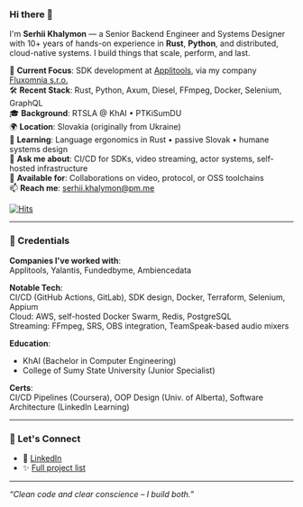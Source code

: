 ### Hi there 👋

I'm **Serhii Khalymon** — a Senior Backend Engineer and Systems Designer with 10+ years of hands-on experience in **Rust**, **Python**, and distributed, cloud-native systems. I build things that scale, perform, and last.

🔭 **Current Focus**: SDK development at [Applitools](https://applitools.com), via my company [Fluxomnia s.r.o.](https://www.linkedin.com/company/fluxomnia-systems)  
🛠 **Recent Stack**: Rust, Python, Axum, Diesel, FFmpeg, Docker, Selenium, GraphQL  
🎓 **Background**: RTSLA @ KhAI • PTKiSumDU  
🌍 **Location**: Slovakia (originally from Ukraine)  
🌱 **Learning**: Language ergonomics in Rust • passive Slovak • humane systems design  
💬 **Ask me about**: CI/CD for SDKs, video streaming, actor systems, self-hosted infrastructure  
🤝 **Available for**: Collaborations on video, protocol, or OSS toolchains  
📫 **Reach me**: [serhii.khalymon@pm.me](mailto:serhii.khalymon@pm.me)  

[![Hits](https://u8views.com/api/v1/github/profiles/1163493/views/day-week-month-total-count.svg)](https://u8views.com/github/eirenik0)

---

### 📜 Credentials

**Companies I've worked with**:  
Applitools, Yalantis, Fundedbyme, Ambiencedata  

**Notable Tech**:  
CI/CD (GitHub Actions, GitLab), SDK design, Docker, Terraform, Selenium, Appium  
Cloud: AWS, self-hosted Docker Swarm, Redis, PostgreSQL  
Streaming: FFmpeg, SRS, OBS integration, TeamSpeak-based audio mixers

**Education**:  
- KhAI (Bachelor in Computer Engineering)  
- College of Sumy State University (Junior Specialist)

**Certs**:  
CI/CD Pipelines (Coursera), OOP Design (Univ. of Alberta), Software Architecture (LinkedIn Learning)

---

### 🙌 Let's Connect

- 💼 [LinkedIn](https://linkedin.com/in/serhii-khalymon)
- ✨ [Full project list](https://github.com/eirenik0?tab=repositories)

---

_“Clean code and clear conscience – I build both.”_
